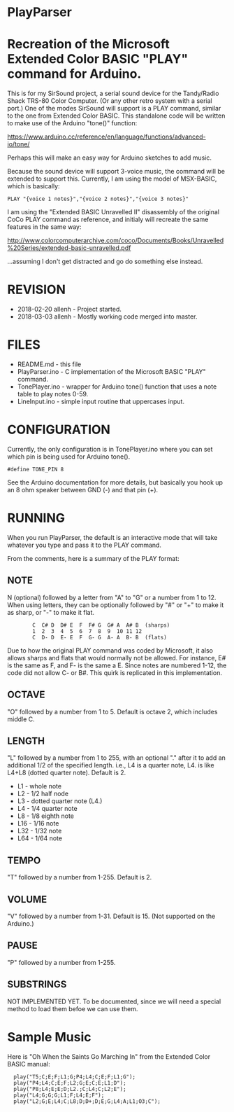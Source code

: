 # PlayParser

Recreation of the Microsoft Extended Color BASIC "PLAY" command for Arduino.
============================================================================
This is for my SirSound project, a serial sound device for the Tandy/Radio Shack TRS-80 Color Computer. (Or any other retro system with a serial port.) One of the modes SirSound will support is a PLAY command, similar to the one from Extended Color BASIC. This standalone code will be written to make use of the Arduino "tone()" function:

https://www.arduino.cc/reference/en/language/functions/advanced-io/tone/

Perhaps this will make an easy way for Arduino sketches to add music.

Because the sound device will support 3-voice music, the command will be extended to support this. Currently, I am using the model of MSX-BASIC, which is basically:

```
PLAY "{voice 1 notes}","{voice 2 notes}","{voice 3 notes}"
```

I am using the "Extended BASIC Unravelled II" disassembly of the original CoCo PLAY command as reference, and initialy will recreate the same features in the same way:

http://www.colorcomputerarchive.com/coco/Documents/Books/Unravelled%20Series/extended-basic-unravelled.pdf

...assuming I don't get distracted and go do something else instead.

REVISION
========
* 2018-02-20 allenh - Project started.
* 2018-03-03 allenh - Mostly working code merged into master.

FILES
=====

* README.md - this file
* PlayParser.ino - C implementation of the Microsoft BASIC "PLAY" command.
* TonePlayer.ino - wrapper for Arduino tone() function that uses a note table to play notes 0-59.
* LineInput.ino - simple input routine that uppercases input.

CONFIGURATION
=============

Currently, the only configuration is in TonePlayer.ino where you can set which pin is being used for Arduino tone().

```
#define TONE_PIN 8
```

See the Arduino documentation for more details, but basically you hook up an 8 ohm speaker between GND (-) and that pin (+).

RUNNING
=======
 
When you run PlayParser, the default is an interactive mode that will take whatever you type and pass it to the PLAY command.

From the comments, here is a summary of the PLAY format:

 NOTE
 ----
 N (optional) followed by a letter from "A" to "G" or a number from 1 to 12.
 When using letters, they can be optionally followed by "#" or "+" to make it
 as sharp, or "-" to make it flat.
```
        C  C# D  D# E  F  F# G  G# A  A# B  (sharps)
        1  2  3  4  5  6  7  8  9  10 11 12
        C  D- D  E- E  F  G- G  A- A  B- B  (flats)
```
 Due to how the original PLAY command was coded by Microsoft, it also allows
 sharps and flats that would normally not be allowed. For instance, E# is the
 same as F, and F- is the same a E. Since notes are numbered 1-12, the code
 did not allow C- or B#. This quirk is replicated in this implementation.

 OCTAVE
 ------
 "O" followed by a number from 1 to 5. Default is octave 2, which includes
 middle C.

 LENGTH
 ------
 "L" followed by a number from 1 to 255, with an optional "." after it to
 add an additional 1/2 of the specified length. i.e., L4 is a quarter note,
 L4. is like L4+L8 (dotted quarter note). Default is 2.

 * L1 - whole note
 * L2 - 1/2 half node
 * L3 - dotted quarter note (L4.)
 * L4 - 1/4 quarter note
 * L8 - 1/8 eighth note
 * L16 - 1/16 note
 * L32 - 1/32 note
 * L64 - 1/64 note

 TEMPO
 -----
 "T" followed by a number from 1-255. Default is 2.

 VOLUME
 ------
 "V" followed by a number from 1-31. Default is 15. (Not supported on the Arduino.)

 PAUSE
 -----
 "P" followed by a number from 1-255.

 SUBSTRINGS
 ----------
 NOT IMPLEMENTED YET. To be documented, since we will need a special method to load them befoe we can use them.

Sample Music
============
Here is "Oh When the Saints Go Marching In" from the Extended Color BASIC manual:

```
  play("T5;C;E;F;L1;G;P4;L4;C;E;F;L1;G");
  play("P4;L4;C;E;F;L2;G;E;C;E;L1;D");
  play("P8;L4;E;E;D;L2.;C;L4;C;L2;E");
  play("L4;G;G;G;L1;F;L4;E;F");
  play("L2;G;E;L4;C;L8;D;D+;D;E;G;L4;A;L1;O3;C");
```
